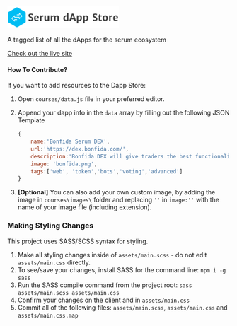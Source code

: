 <img src="./assets/logo.png" width="50%%">

A tagged list of all the dApps for the serum ecosystem

[Check out the live site](https://gifted-newton-772e0f.netlify.app/)


#### How To Contribute?

If you want to add resources to the Dapp Store:

1. Open `courses/data.js` file in your preferred editor.

5. Append your dapp info in the `data` array by filling out the following JSON Template
    ```js
    {
        name:'Bonfida Serum DEX',
        url:'https://dex.bonfida.com/',
        description:'Bonfida DEX will give traders the best functionality and experience maintaining its place as the most used Serum DEX, including a builtin wallet, starter SOL airdrops, and more.',
        image: 'bonfida.png',
        tags:['web', 'token','bots','voting','advanced']
    }
    ```

1. **[Optional]**  You can also add your own custom  image, by adding the image in `courses\images\` folder and replacing `''` in `image:''` with the name of your image file (including extension).



### Making Styling Changes
This project uses SASS/SCSS syntax for styling.

1. Make all styling changes inside of `assets/main.scss` - do not edit `assets/main.css` directly.
2. To see/save your changes, install SASS for the command line: `npm i -g sass`
3. Run the SASS compile command from the project root: `sass assets/main.scss assets/main.css`
4. Confirm your changes on the client and in `assets/main.css`
5. Commit all of the following files: `assets/main.scss`, `assets/main.css` and `assets/main.css.map`
